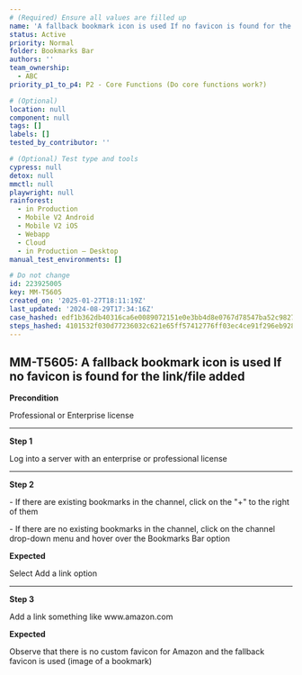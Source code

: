 ```yaml
---
# (Required) Ensure all values are filled up
name: 'A fallback bookmark icon is used If no favicon is found for the link/file added'
status: Active
priority: Normal
folder: Bookmarks Bar
authors: ''
team_ownership:
  - ABC
priority_p1_to_p4: P2 - Core Functions (Do core functions work?)

# (Optional)
location: null
component: null
tags: []
labels: []
tested_by_contributor: ''

# (Optional) Test type and tools
cypress: null
detox: null
mmctl: null
playwright: null
rainforest:
  - in Production
  - Mobile V2 Android
  - Mobile V2 iOS
  - Webapp
  - Cloud
  - in Production — Desktop
manual_test_environments: []

# Do not change
id: 223925005
key: MM-T5605
created_on: '2025-01-27T18:11:19Z'
last_updated: '2024-08-29T17:34:16Z'
case_hashed: edf1b362db40316ca6e0089072151e0e3bb4d8e0767d78547ba52c9827ef08319967221473b12076705a327b33ba39fa
steps_hashed: 4101532f030d77236032c621e65ff57412776ff03ec4ce91f296eb928ecc184295ff404aad9b278d5c2a151d3fc3bf9a
---
```


<!-- (Auto-generated) Based on frontmatter's "key" and "name" -->

## MM-T5605: A fallback bookmark icon is used If no favicon is found for the link/file added

**Precondition**

Professional or Enterprise license

---

**Step 1**

Log into a server with an enterprise or professional license

---

**Step 2**

\- If there are existing bookmarks in the channel, click on the "+" to the right of them

\- If there are no existing bookmarks in the channel, click on the channel drop-down menu and hover over the Bookmarks Bar option

**Expected**

Select Add a link option

---

**Step 3**

Add a link something like www\.amazon.com

**Expected**

Observe that there is no custom favicon for Amazon and the fallback favicon is used (image of a bookmark)
